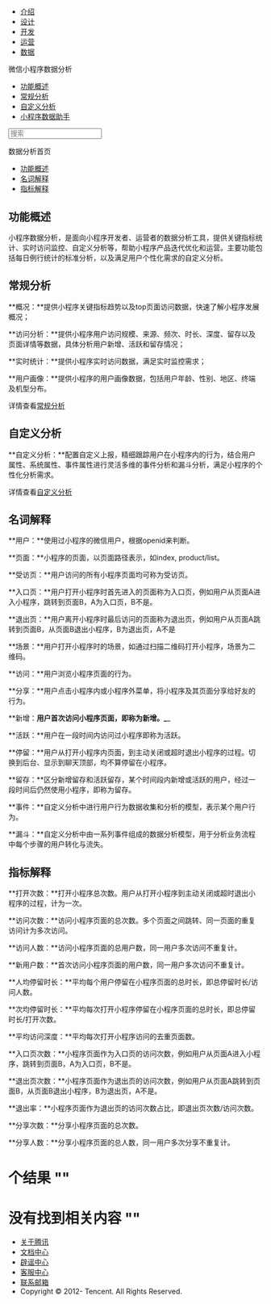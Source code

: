 <div class="book with-summary">

<div class="head">

<div class="head_box">

# [](javascript:; "_('微信公众平台 小程序')")

<div class="header_ctrls">

*   [介绍](https://mp.weixin.qq.com/debug/wxadoc/introduction/index.html?t=2017526)
*   [设计](https://mp.weixin.qq.com/debug/wxadoc/design/index.html?t=2017526)
*   [开发](https://mp.weixin.qq.com/debug/wxadoc/dev/index.html?t=2017526)
*   [运营](https://mp.weixin.qq.com/debug/wxadoc/product/index.html?t=2017526)
*   [数据](https://mp.weixin.qq.com/debug/wxadoc/analysis/index.html?t=2017526)

</div>

</div>

</div>

<div class="sub_nav_box">

<div class="sub_nav_inner">

<div class="book-summary-opr" id="js-book-summary-opr"><a class="book-summary-btn"></a></div>

<div class="top_sub_nav">

<div class="top_title_wap"><span class="icon_title undefined"></span>

微信小程序数据分析

</div>

*   [功能概述](./)
*   [常规分析](regular/)
*   [自定义分析](custom/)
*   [小程序数据助手](assistant/)

</div>

<div id="book-search-input" role="search">

<form><label for="search-input" class="search-icon" id="js-search-icon"></label><input type="text" id="search-input" name="search-input" placeholder="搜索"> </form>

</div>

</div>

</div>

<div class="book-summary">

<div class="book-summary-home" id="js-summary-home"><a><span class="icon_home_s undefined"></span><span class="s_title_2">数据分析首页</span></a></div>

<nav role="navigation">

*   [功能概述](./#功能概述)
*   [名词解释](./#名词解释)
*   [指标解释](./#指标解释)

</nav>

</div>

<div class="book-body">

<div class="body-inner">

<div class="page-wrapper" tabindex="-1" role="main">

<div class="page-inner">

<div id="book-search-results">

<div class="search-noresults">

<section class="normal markdown-section">

# 功能概述

小程序数据分析，是面向小程序开发者、运营者的数据分析工具，提供关键指标统计、实时访问监控、自定义分析等，帮助小程序产品迭代优化和运营。主要功能包括每日例行统计的标准分析，以及满足用户个性化需求的自定义分析。

## 常规分析

**概况：**提供小程序关键指标趋势以及top页面访问数据，快速了解小程序发展概况；

**访问分析：**提供小程序用户访问规模、来源、频次、时长、深度、留存以及页面详情等数据，具体分析用户新增、活跃和留存情况；

**实时统计：**提供小程序实时访问数据，满足实时监控需求；

**用户画像：**提供小程序的用户画像数据，包括用户年龄、性别、地区、终端及机型分布。

详情查看[常规分析](https://mp.weixin.qq.com/debug/wxadoc/analysis/regular/?t=2017526)

## 自定义分析

**自定义分析：**配置自定义上报，精细跟踪用户在小程序内的行为，结合用户属性、系统属性、事件属性进行灵活多维的事件分析和漏斗分析，满足小程序的个性化分析需求。

详情查看[自定义分析](https://mp.weixin.qq.com/debug/wxadoc/analysis/custom/?t=2017526)

# 名词解释

**用户：**使用过小程序的微信用户，根据openid来判断。

**页面：**小程序的页面，以页面路径表示，如index, product/list。

**受访页：**用户访问的所有小程序页面均可称为受访页。

**入口页：**用户打开小程序时首先进入的页面称为入口页，例如用户从页面A进入小程序，跳转到页面B，A为入口页，B不是。

**退出页：**用户离开小程序时最后访问的页面称为退出页，例如用户从页面A跳转到页面B，从页面B退出小程序，B为退出页，A不是

**场景：**用户打开小程序时的场景，如通过扫描二维码打开小程序，场景为二维码。

**访问：**用户浏览小程序页面的行为。

**分享：**用户点击小程序内或小程序外菜单，将小程序及其页面分享给好友的行为。

**新增：**用户首次访问小程序页面，即称为新增。_**_

**活跃：**用户在一段时间内访问过小程序即称为活跃。

**停留：**用户从打开小程序内页面，到主动关闭或超时退出小程序的过程。切换到后台、显示到聊天顶部，均不算停留在小程序。

**留存：**区分新增留存和活跃留存，某个时间段内新增或活跃的用户，经过一段时间后仍然使用小程序，即称为留存。

**事件：**自定义分析中进行用户行为数据收集和分析的模型，表示某个用户行为。

**漏斗：**自定义分析中由一系列事件组成的数据分析模型，用于分析业务流程中每个步骤的用户转化与流失。

# 指标解释

**打开次数：**打开小程序总次数。用户从打开小程序到主动关闭或超时退出小程序的过程，计为一次。

**访问次数：**访问小程序页面的总次数。多个页面之间跳转、同一页面的重复访问计为多次访问。

**访问人数：**访问小程序页面的总用户数，同一用户多次访问不重复计。

**新用户数：**首次访问小程序页面的用户数，同一用户多次访问不重复计。

**人均停留时长：**平均每个用户停留在小程序页面的总时长，即总停留时长/访问人数。

**次均停留时长：**平均每次打开小程序停留在小程序页面的总时长，即总停留时长/打开次数。

**平均访问深度：**平均每次打开小程序访问的去重页面数。

**入口页次数：**小程序页面作为入口页的访问次数，例如用户从页面A进入小程序，跳转到页面B，A为入口页，B不是。

**退出页次数：**小程序页面作为退出页的访问次数，例如用户从页面A跳转到页面B，从页面B退出小程序，B为退出页，A不是。

**退出率：**小程序页面作为退出页的访问次数占比，即退出页次数/访问次数。

**分享次数：**分享小程序页面的总次数。

**分享人数：**分享小程序页面的总人数，同一用户多次分享不重复计。

</section>

</div>

<div class="search-results">

<div class="has-results">

# <span class="search-results-count"></span>个结果 "<span class="search-query"></span>"

</div>

<div class="no-results">

# 没有找到相关内容 "<span class="search-query"></span>"

</div>

</div>

</div>

</div>

</div>

<div class="foot" id="footer">

*   [关于腾讯](http://www.tencent.com/zh-cn/index.shtml)
*   [文档中心](https://mp.weixin.qq.com/debug/wxadoc/introduction/index.html?t=1484641676&t=2017526)
*   [辟谣中心](https://mp.weixin.qq.com/cgi-bin/opshowpage?action=dispelinfo&lang=zh_CN&begin=1&count=9)
*   [客服中心](http://kf.qq.com/faq/120911VrYVrA1509086vyumm.html)
*   [联系邮箱](mailto:weixinmp@qq.com)
*   Copyright © 2012-<span id="s_copyright_year"></span> Tencent. All Rights Reserved.

</div>

</div>

[](./#功能概述)</div>

</div>